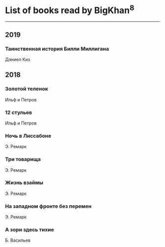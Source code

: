 # List of books read by BigKhan<sup>8</sup>
---

## 2019

### Таинственная история Билли Миллигана
Дэниел Киз



## 2018

### Золотой теленок
Ильф и Петров


### 12 стульев
Ильф и Петров


### Ночь в Лиссабоне
Э. Ремарк


### Три товарища
Э. Ремарк


### Жизнь взаймы
Э. Ремарк


### На западном фронте без перемен
Э. Ремарк


### А зори здесь тихие
Б. Васильев




